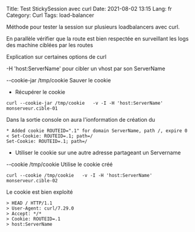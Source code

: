 Title: Test StickySession avec curl
Date: 2021-08-02 13:15
Lang: fr
Category: Curl
Tags: load-balancer

Méthode pour tester la session sur plusieurs loadbalancers avec curl.

En parallèle vérifier que la route est bien respectée en surveillant les logs des machine ciblées par les routes

Explication sur certaines options de curl

-H 'host:ServerName' pour cibler un vhost par son ServerName

--cookie-jar /tmp/cookie Sauver le cookie

* Récupérer le cookie 

```
curl --cookie-jar /tmp/cookie   -v -I -H 'host:ServerName' monserveur.cible-01

```

Dans la sortie console on aura l'ionformation de création du  

```
* Added cookie ROUTEID=".1" for domain ServerName, path /, expire 0
< Set-Cookie: ROUTEID=.1; path=/
Set-Cookie: ROUTEID=.1; path=/
```

* Utiliser le cookie sur une autre adresse partageant un Servername

--cookie /tmp/cookie Utilise le cookie créé

```
curl --cookie /tmp/cookie   -v -I -H 'host:ServerName' monserveur.cible-02
```

Le cookie est bien exploité

```
> HEAD / HTTP/1.1
> User-Agent: curl/7.29.0
> Accept: */*
> Cookie: ROUTEID=.1
> host:ServerName
```
